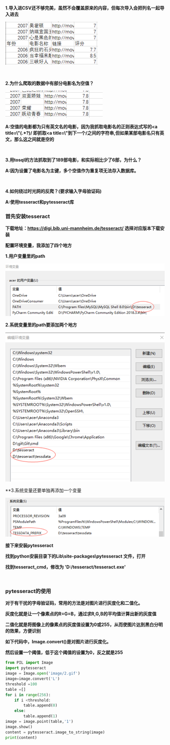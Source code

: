 

**1.导入进CSV还不够完美，虽然不会覆盖原来的内容，但每次导入会把列名一起导入进去**

![image](https://github.com/suvieu/PYTHON-PROGRAM/blob/master/SCRAPING/MTIME/PIC/7.png)

<br>


**2.为什么爬取的数据中有部分电影名为空值？**


![image](https://github.com/suvieu/PYTHON-PROGRAM/blob/master/SCRAPING/MTIME/PIC/8.png)

**A:空值的电影都为只有英文名的电影，因为我抓取电影名的正则表达式写的<a title=\\"(.*?)/
即抓取<a title=\\"到下一个/之间的字符串,但如果某部电影名只有英文，那么这之间就是空的**


<br>

**3.用tosql的方法抓取到了189部电影，和实际相比少了6部，为什么？**

**A:因为设置了电影名为主键，多个空值作为重复项无法存入数据库。**

<br>


**4.如何绕过时光网的反爬？(要求输入字母验证码)**

**A:使用tesseract和pytesseract库**

### **首先安装tesseract**

**下载地址：https://digi.bib.uni-mannheim.de/tesseract/ 选择对应版本下载安装**

**配置环境变量，我添加了四个地方** 

**1.用户变量里的path**

![Image](https://github.com/suvieu/PYTHON-PROGRAM/blob/master/SCRAPING/MTIME/PIC/9.png)

**2.系统变量里的path要添加两个地方**

![Image](https://github.com/suvieu/PYTHON-PROGRAM/blob/master/SCRAPING/MTIME/PIC/10.png)

**3.系统变量还要单独再添加一个变量

![Image](https://github.com/suvieu/PYTHON-PROGRAM/blob/master/SCRAPING/MTIME/PIC/11.png)

**接下来安装pytesseract**

**找到python安装目录下的Lib\site-packages\pytesseract 文件，打开**

**找到tesseract_cmd，修改为 'D:/tesseract/tesseract.exe'**

<br>

### **pytesseract的使用**

**对于有干扰的字母验证码，常用的方法是对图片进行灰度化和二值化。**

**灰度化就是让一个像素点的R=G=B，通过求R,G,B的平均值计算出新的灰度值**

**二值化就是将图像上的像素点的灰度值设置为0或255，从而使图片达到黑白分明的效果，方便识别**

**如下代码中，Image.convert()是对图片进行灰度化。**

**然后设置一个阈值，低于这个阈值的设置为0，反之就是255**

```python
from PIL import Image
import pytesseract
image = Image.open('image/2.gif')
image=image.convert('L')
threshold =100
table =[]
for i in range(256):
    if i <threshold:
        table.append(0)
    else:
        table.append(1)
image = image.point(table,'1')
image.show()
content = pytesseract.image_to_string(image)
print(content)
